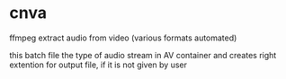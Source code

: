 # cnva
ffmpeg extract audio from video (various formats automated)

this batch file the type of audio stream in AV container 
and creates right extention for output file, 
if it is not given by user
